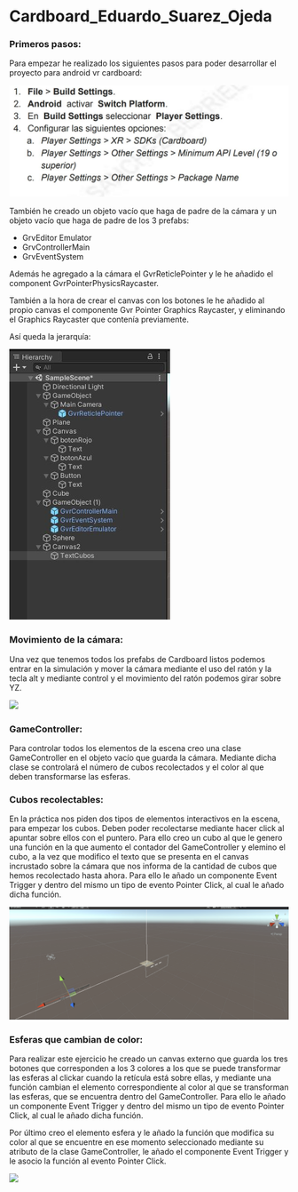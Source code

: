 # Cardboard_Eduardo_Suarez_Ojeda

### Primeros pasos:

Para empezar he realizado los siguientes pasos para poder desarrollar el proyecto para android vr cardboard:

![](imagenes/ii2.JPG)

También he creado un objeto vacío que haga de padre de la cámara y un objeto vacío que haga de padre de los 3 prefabs:

- GrvEditor Emulator
- GrvControllerMain
- GrvEventSystem

Además he agregado a la cámara el GvrReticlePointer y le he añadido el component GvrPointerPhysicsRaycaster.

También a la hora de crear el canvas con los botones le he añadido al propio canvas el componente Gvr Pointer Graphics Raycaster, y eliminando el Graphics Raycaster que contenía previamente.

Así queda la jerarquía:

![](imagenes/ii5.JPG)

### Movimiento de la cámara:

Una vez que tenemos todos los prefabs de Cardboard listos podemos entrar en la simulación y mover la cámara mediante el uso del ratón y la tecla alt y mediante control y el movimiento del ratón podemos girar sobre YZ.

![](imagenes/ii1.gif)

### GameController:

Para controlar todos los elementos de la escena creo una clase GameController en el objeto vacío que guarda la cámara. Mediante dicha clase se controlará el número de cubos recolectados y el color al que deben transformarse las esferas.

### Cubos recolectables:

En la práctica nos piden dos tipos de elementos interactivos en la escena, para empezar los cubos. Deben poder recolectarse mediante hacer click al apuntar sobre ellos con el puntero. Para ello creo un cubo al que le genero una función en la que aumento el contador del GameController y elemino el cubo, a la vez que modifico el texto que se presenta en el canvas incrustado sobre la cámara que nos informa de la cantidad de cubos que hemos recolectado hasta ahora. Para ello le añado un componente Event Trigger y dentro del mismo un tipo de evento Pointer Click, al cual le añado dicha función.

![](imagenes/ii3.gif)

### Esferas que cambian de color:

Para realizar este ejercicio he creado un canvas externo que guarda los tres botones que corresponden a los 3 colores a los que se puede transformar las esferas al clickar cuando la retícula está sobre ellas, y mediante una función cambian el elemento correspondiente al color al que se transforman las esferas, que se encuentra dentro del GameController. Para ello le añado un componente Event Trigger y dentro del mismo un tipo de evento Pointer Click, al cual le añado dicha función.

Por último creo el elemento esfera y le añado la función que modifica su color al que se encuentre en ese momento seleccionado mediante su atributo de la clase GameController, le añado el componente Event Trigger y le asocio la función al evento Pointer Click.

![](imagenes/ii4.gif)
